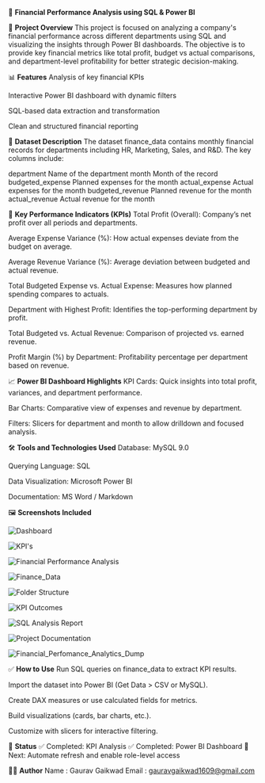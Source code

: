 💼 **Financial Performance Analysis using SQL & Power BI**


📌 **Project Overview**
This project is focused on analyzing a company's financial performance across different departments using SQL and visualizing the insights through Power BI dashboards. 
The objective is to provide key financial metrics like total profit, budget vs actual comparisons, and department-level profitability for better strategic decision-making.



📊 **Features**
Analysis of key financial KPIs

Interactive Power BI dashboard with dynamic filters

SQL-based data extraction and transformation

Clean and structured financial reporting



📁 **Dataset Description**
The dataset finance_data contains monthly financial records for departments including HR, Marketing, Sales, and R&D. The key columns include:

department	Name of the department
month	Month of the record
budgeted_expense	Planned expenses for the month
actual_expense	Actual expenses for the month
budgeted_revenue	Planned revenue for the month
actual_revenue	Actual revenue for the month



📌 **Key Performance Indicators (KPIs)**
Total Profit (Overall): Company’s net profit over all periods and departments.

Average Expense Variance (%): How actual expenses deviate from the budget on average.

Average Revenue Variance (%): Average deviation between budgeted and actual revenue.

Total Budgeted Expense vs. Actual Expense: Measures how planned spending compares to actuals.

Department with Highest Profit: Identifies the top-performing department by profit.

Total Budgeted vs. Actual Revenue: Comparison of projected vs. earned revenue.

Profit Margin (%) by Department: Profitability percentage per department based on revenue.



📈 **Power BI Dashboard Highlights**
KPI Cards: Quick insights into total profit, variances, and department performance.

Bar Charts: Comparative view of expenses and revenue by department.

Filters: Slicers for department and month to allow drilldown and focused analysis.



🛠️ **Tools and Technologies Used**
Database: MySQL 9.0

Querying Language: SQL

Data Visualization: Microsoft Power BI

Documentation: MS Word / Markdown


🖼️ **Screenshots Included**

![Dashboard](https://github.com/user-attachments/assets/4f87d55a-fc40-4564-b0fa-11f60211d141)


![KPI's](https://github.com/user-attachments/assets/e3406248-380a-4c94-861e-490c2fd76559)


![Financial Performance Analysis](https://github.com/user-attachments/assets/030447d6-98db-4065-b852-fa18935565b1)


![Finance_Data](https://github.com/user-attachments/assets/a93df3d3-0e44-4164-baff-6af0d22b1e0a)


![Folder Structure](https://github.com/user-attachments/assets/15ce3012-cbd1-444c-b6f8-69a8167aeb50)


![KPI Outcomes](https://github.com/user-attachments/assets/e0472584-b949-4bfd-9a1c-47f19a54635c)


![SQL Analysis Report](https://github.com/user-attachments/assets/0dd4c508-93a1-4e12-bd3f-302ee8e7a6fa)


![Project Documentation](https://github.com/user-attachments/assets/2cd68117-b055-414b-9153-b6bb7b8fe1fd)


![Financial_Perfomance_Analytics_Dump](https://github.com/user-attachments/assets/35846759-79d5-40bc-b17d-73e6986baac1)


✅ **How to Use**
Run SQL queries on finance_data to extract KPI results.

Import the dataset into Power BI (Get Data > CSV or MySQL).

Create DAX measures or use calculated fields for metrics.

Build visualizations (cards, bar charts, etc.).

Customize with slicers for interactive filtering.

📅 **Status**
✅ Completed: KPI Analysis
✅ Completed: Power BI Dashboard
🚀 Next: Automate refresh and enable role-level access

🙋‍♂️ **Author**
Name : Gaurav Gaikwad
Email : gauravgaikwad1609@gmail.com

